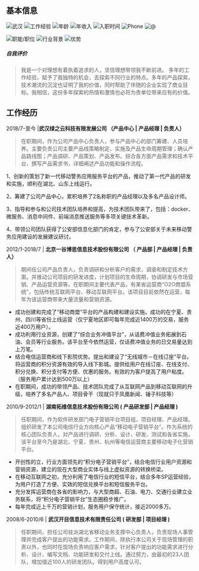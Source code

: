 ## 基本信息
![武汉](https://img.shields.io/badge/现住址-武汉-yellow) 
![工作经验](https://img.shields.io/badge/工作经验-11-blue)
![年龄](https://img.shields.io/badge/年龄-36岁-green)
![年收入](https://img.shields.io/badge/年收入-20万-blue)
![入职时间](http://img.shields.io/badge/入职时间-一周内-yellow)
![Phone](http://img.shields.io/badge/phone-18627866090-green)
![@](http://img.shields.io/badge/email-18627866090@163.com-green)


![职能/职位](http://img.shields.io/badge/职能/职位-产品经理-green)
![行业背景](http://img.shields.io/badge/职能/行业背景-计算机软件|政府行业|电信|互联网|电子商务-blue)
![优势](http://img.shields.io/badge/职能/优势-技术背景|多领域专家|沟通能力-blue)


##### 自我评价
> 我是一个对理想有着执着追求的人，坚信理想带领我不断前进。
多年的工作经验，赋予了我独特的机会，去探索不同行业的特点。多年的产品探索，技术潮流的沉淀也证明了我的价值，同时帮助了伴随的企业实现了商业目标。我相信，这份多年探索的热情和激情也必将为贵单位带来应有的价值。

## 工作经历
2018/7-至今 |**武汉绿之云科技有限发展公司 （产品中心 | 产品经理 | 负责人）**
> 在职期间，作为公司产品中心负责人，参与产品中心的部门筹建、人员培养。主要负责公司主要产品线策略制定、实施及产品生命周期管理；确认产品路线图；产品调研、产品策划、产品发布。综合各方面产品需求和技术平台，撰写产品需求书，详细阐述产品功能和操作流程。

1、创新的策划了新一代移动警务应用服务平台的产品，推动了第一代产品的研发和实施，顺利在湖北、山东上线运行。

2、筹建了公司产品中心，累积培养了2名称职的产品经理以及多名产品设计师。

3、指导和参与和公司技术团队培养和提高，为技术团队带来了，包括：docker、微服务、消息中间件、前端消息推送服务等多项关键技术革新。

4、带领公司团队获得了公安部信息化部门的肯定，参与了公安部关于未来移动警务应用建设的发展建议研讨。

2012/1-2018/7 | **北京一谷博思信息技术股份有限公司 （ 产品部 | 产品经理 | 负责人）**
> 期间任公司产品负责人，负责调研和分析客户的需求，调查和制定技术方案。并推动公司项目的研发进度，计划项目的生命周期，协调研发与市场营销、产品运营资源等。在职期间主要代表产品，有某省运营商“O2O商盟系统”，包括传统互联网平台、移动互联网平台。该项目目前依然在运营，每年为该运营商带来大量流量和营销资源。

- 成功创建和完成了“移动商盟”平台的产品构建和建设实施。成功的在宁夏、贵州、四川等省份上线运营（仅宁夏地区即可每年完成近1400万的交易，服务近400万用户）。
- 成功利用行业资源，创建了“综合业务冲值平台”，从话费冲值业务拓展到石油、会员等行业服务。该平台至今依然运营，仅话费冲值业务的日交易量达到上万笔。
- 结合电信运营商和线下影院优势。提出和建设了“无线城市－在线订座”平台。将运营商的积分资源有效的导入线下影城。提供给用户在线订座、在线支付、积分兑换、积分支付等方便、优惠的服务。有效的为客户提高了用户粘度。（服务用户累计达到500万以上）
- 在职期间，成功的带领产品、技术团队完成了从互联网产品到移动互联网的升级，培养了多名产品人、项目骨干（现就只于凤凰新闻、锤子科技等）

2010/9-2012/1 | **湖南拓维信息技术股份有限公司 ( 产品研发部 | 产品经理 )**
> 任职期间，作为软件研发部门电子营销平台项目组，项目经理、产品经理。组织研发了本公司电信行业方向核心产品“移动电子营销平台”。作为系统的核心团队负责人，对产品进行调研、分析、设计、研发、测试和各省实施，该平台至今乃是湖北、宁夏、贵州、杭州等电信运营商主要移动电子化营销平台。

- 开创性的立，行业方面领先的“积分电子营销平台”，结合电信行业用户资源和营销资源，建立的现在大型商业实体与线上虚拟资源的转换桥梁。
- 在移动互联网之初，充分利用了电信行业的短信平台，结合多年SP运营经验，为用户打造了方便、实效的短信兑换平台和短信服务平台。
- 充分发挥运营商在各省的影响力，与大型商超、石油、电力、交通行业建立业务联系，将“积分电子营销平台”生态圈稳步推广。
- 每年完成近上千万的营销计划，服务用户保守统计，接近2000多万。

2008/6-2010/6 | **武汉开目信息技术有限责任公司 ( 研发部 | 项目经理 )**
> 任职期间，担任公司驻派湖北省移动业务支撑中心负责人，负责现场人事管理并完成客户提出的功能需求。工作期间，除执行本公司关于现场管理的职责以外，也同时在现场负责响应客户需求，针对客户提出的功能需求进行分析、设计、编写文档、功能研发和交付上线。通过努力，由最初的23人团队，增加值近100人的研发团队。得到用户高度认可。

